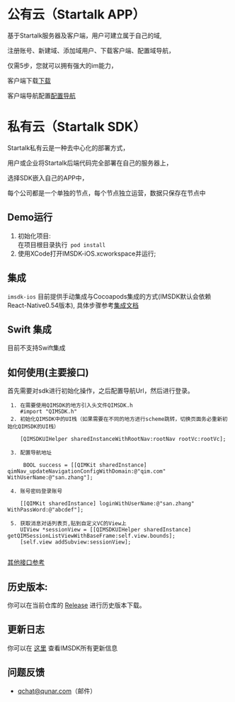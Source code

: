 公有云（Startalk APP）
=====
基于Startalk服务器及客户端，用户可建立属于自己的域,

注册账号、新建域、添加域用户、下载客户端、配置域导航，

仅需5步，您就可以拥有强大的im能力，

客户端下载[下载](https://im.qunar.com/new/#/download)

客户端导航配置[配置导航](https://im.qunar.com/new/#/platform/access_guide/manage_nav?id=manage_nav_mb)

私有云（Startalk SDK）
=====
Startalk私有云是一种去中心化的部署方式，

用户或企业将Startalk后端代码完全部署在自己的服务器上，

选择SDK嵌入自己的APP中，

每个公司都是一个单独的节点，每个节点独立运营，数据只保存在节点中

## Demo运行

1. 初始化项目:  
   在项目根目录执行` pod install`
2. 使用XCode打开IMSDK-iOS.xcworkspace并运行;

## 集成
`imsdk-ios` 目前提供手动集成与Cocoapods集成的方式(IMSDK默认会依赖React-Native0.54版本), 具体步骤参考[集成文档](https://github.com/qunarcorp/imsdk-ios/wiki/QIMSDK-iOS%E6%8E%A5%E5%85%A5%E6%96%87%E6%A1%A3)

## Swift 集成

目前不支持Swift集成

## 如何使用(主要接口)
首先需要对sdk进行初始化操作，之后配置导航Url，然后进行登录。
 ```init
  1. 在需要使用QIMSDK的地方引入头文件QIMSDK.h
     #import "QIMSDK.h"
  2. 初始化QIMSDK中的UI栈（如果需要在不同的地方进行scheme跳转，切换页面务必重新初始化QIMSDK的UI栈）
  
     [QIMSDKUIHelper sharedInstanceWithRootNav:rootNav rootVc:rootVc];
  ```
 ```config
  3. 配置导航地址

      BOOL success = [[QIMKit sharedInstance] qimNav_updateNavigationConfigWithDomain:@"qim.com" WithUserName:@"san.zhang"];

  4. 账号密码登录账号

     [[QIMKit sharedInstance] loginWithUserName:@"san.zhang" WithPassWord:@"abcdef"];
  
  5. 获取消息对话列表页,贴到自定义VC的View上
     UIView *sessionView = [[QIMSDKUIHelper sharedInstance] getQIMSessionListViewWithBaseFrame:self.view.bounds];
     [self.view addSubview:sessionView];
  
  ```
  [其他接口参考](https://github.com/qunarcorp/imsdk-ios/wiki/QIMSDK-iOS%E6%8E%A5%E5%8F%A3%E6%96%87%E6%A1%A3%E8%AF%B4%E6%98%8E)

## 历史版本:
你可以在当前仓库的 [Release](https://github.com/qunarcorp/imsdk-ios/releases) 进行历史版本下载。

## 更新日志

你可以在 [这里](https://github.com/qunarcorp/imsdk-ios/wiki/QIMSDKDemo-Changelog) 查看IMSDK所有更新信息

## 问题反馈

-   qchat@qunar.com（邮件）
